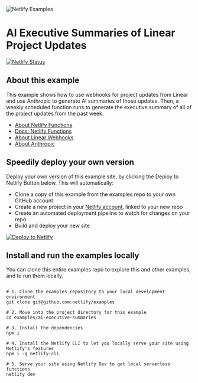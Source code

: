 ![Netlify Examples](https://github.com/netlify/examples/assets/5865/4145aa2f-b915-404f-af02-deacee24f7bf)

# AI Executive Summaries of Linear Project Updates

[![Netlify Status](https://api.netlify.com/api/v1/badges/c259de40-5b8a-4fbe-8d0c-710fc4db58a1/deploy-status)](https://app.netlify.com/sites/example-ai-executive-summaries/deploys)




## About this example

This example shows how to use webhooks for project updates from Linear and use Anthropic to generate AI summaries of those updates. Then, a weekly scheduled function runs to generate the executive summary of all of the project updates from the past week.

- [About Netlify Functions](https://www.netlify.com/products/functions/?utm_campaign=dx-examples&utm_source=example-site&utm_medium=web&utm_content=example-ai-executive-summaries)
- [Docs: Netlify Functions](https://docs.netlify.com/functions/overview/?utm_campaign=dx-examples&utm_source=example-site&utm_medium=web&utm_content=example-ai-executive-summaries)
- [About Linear Webhooks](https://developers.linear.app/docs/graphql/webhooks)
- [About Anthropic](https://www.anthropic.com/)



## Speedily deploy your own version

Deploy your own version of this example site, by clicking the Deploy to Netlify Button below. This will automatically:

- Clone a copy of this example from the examples repo to your own GitHub account
- Create a new project in your [Netlify account](https://app.netlify.com/?utm_medium=social&utm_source=github&utm_campaign=devex-ph&utm_content=devex-examples), linked to your new repo
- Create an automated deployment pipeline to watch for changes on your repo
- Build and deploy your new site

[![Deploy to Netlify](https://www.netlify.com/img/deploy/button.svg)](https://app.netlify.com/start/deploy?repository=https://github.com/netlify/examples/&create_from_path=examples/ai-executive-summaries&utm_campaign=dx-examples)


## Install and run the examples locally

You can clone this entire examples repo to explore this and other examples, and to run them locally.

```shell

# 1. Clone the examples repository to your local development environment
git clone git@github.com:netlify/examples

# 2. Move into the project directory for this example
cd examples/ai-executive-summaries

# 3. Install the dependencies
npm i

# 4. Install the Netlify CLI to let you locally serve your site using Netlify's features
npm i -g netlify-cli

# 5. Serve your site using Netlify Dev to get local serverless functions
netlify dev

```


